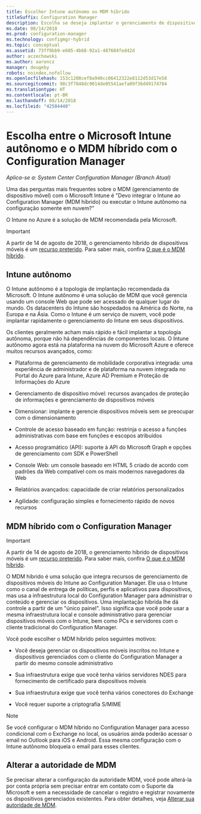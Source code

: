 ```yaml
---
title: Escolher Intune autônomo ou MDM híbrido
titleSuffix: Configuration Manager
description: Escolha se deseja implantar o gerenciamento de dispositivo móvel híbrido com o Intune e com o Configuration Manager ou executar o Intune autônomo.
ms.date: 08/14/2018
ms.prod: configuration-manager
ms.technology: configmgr-hybrid
ms.topic: conceptual
ms.assetid: 73ff9bb9-e605-4b68-92a1-487684fed42d
author: aczechowski
ms.author: aaroncz
manager: dougeby
robots: noindex,nofollow
ms.openlocfilehash: 153c1208cef8a940cc06412322e8112d53d17e58
ms.sourcegitcommit: 98c3f7848dc9014de05541aefa09f36d49174784
ms.translationtype: HT
ms.contentlocale: pt-BR
ms.lasthandoff: 08/14/2018
ms.locfileid: "42584440"
---
```

# <a name="choose-between-microsoft-intune-standalone-and-hybrid-mdm-with-configuration-manager"></a>Escolha entre o Microsoft Intune autônomo e o MDM híbrido com o Configuration Manager

*Aplica-se a: System Center Configuration Manager (Branch Atual)*

Uma das perguntas mais frequentes sobre o MDM (gerenciamento de dispositivo móvel) com o Microsoft Intune é "Devo integrar o Intune ao Configuration Manager (MDM híbrido) ou executar o Intune autônomo na configuração somente em nuvem?" 

O Intune no Azure é a solução de MDM recomendada pela Microsoft.     


> [!Important]  
> A partir de 14 de agosto de 2018, o gerenciamento híbrido de dispositivos móveis é um [recurso preterido](/sccm/core/plan-design/changes/deprecated/removed-and-deprecated-cmfeatures). Para saber mais, confira [O que é o MDM híbrido](/sccm/mdm/understand/hybrid-mobile-device-management).<!--Intune feature 2683117-->  


 
## <a name="intune-standalone"></a>Intune autônomo

O Intune autônomo é a topologia de implantação recomendada da Microsoft. O Intune autônomo é uma solução de MDM que você gerencia usando um console Web que pode ser acessado de qualquer lugar do mundo. Os datacenters do Intune são hospedados na América do Norte, na Europa e na Ásia. Como o Intune é um serviço de nuvem, você pode implantar rapidamente o gerenciamento do Intune em seus dispositivos.

Os clientes geralmente acham mais rápido e fácil implantar a topologia autônoma, porque não há dependências de componentes locais. O Intune autônomo agora está na plataforma na nuvem do Microsoft Azure e oferece muitos recursos avançados, como:  

- Plataforma de gerenciamento de mobilidade corporativa integrada: uma experiência de administrador e de plataforma na nuvem integrada no Portal do Azure para Intune, Azure AD Premium e Proteção de Informações do Azure  

- Gerenciamento de dispositivo móvel: recursos avançados de proteção de informações e gerenciamento de dispositivos móveis  

- Dimensionar: implante e gerencie dispositivos móveis sem se preocupar com o dimensionamento  

- Controle de acesso baseado em função: restrinja o acesso a funções administrativas com base em funções e escopos atribuídos  

- Acesso programático (API): suporte à API do Microsoft Graph e opções de gerenciamento com SDK e PowerShell  

- Console Web: um console baseado em HTML 5 criado de acordo com padrões da Web compatível com os mais modernos navegadores da Web  

- Relatórios avançados: capacidade de criar relatórios personalizados  

- Agilidade: configuração simples e fornecimento rápido de novos recursos  



## <a name="hybrid-mdm-with-configuration-manager"></a>MDM híbrido com o Configuration Manager

> [!Important]  
> A partir de 14 de agosto de 2018, o gerenciamento híbrido de dispositivos móveis é um [recurso preterido](/sccm/core/plan-design/changes/deprecated/removed-and-deprecated-cmfeatures). Para saber mais, confira [O que é o MDM híbrido](/sccm/mdm/understand/hybrid-mobile-device-management).  

O MDM híbrido é uma solução que integra recursos de gerenciamento de dispositivos móveis do Intune ao Configuration Manager. Ele usa o Intune como o canal de entrega de políticas, perfis e aplicativos para dispositivos, mas usa a infraestrutura local do Configuration Manager para administrar o conteúdo e gerenciar os dispositivos. Uma implantação híbrida lhe dá controle a partir de um "único painel". Isso significa que você pode usar a mesma infraestrutura local e console administrativo para gerenciar dispositivos móveis com o Intune, bem como PCs e servidores com o cliente tradicional do Configuration Manager. 

Você pode escolher o MDM híbrido pelos seguintes motivos:  

- Você deseja gerenciar os dispositivos móveis inscritos no Intune e dispositivos gerenciados com o cliente do Configuration Manager a partir do mesmo console administrativo  

- Sua infraestrutura exige que você tenha vários servidores NDES para fornecimento de certificado para dispositivos móveis  

- Sua infraestrutura exige que você tenha vários conectores do Exchange  

- Você requer suporte a criptografia S/MIME

> [!Note]  
> Se você configurar o MDM híbrido no Configuration Manager para acesso condicional com o Exchange no local, os usuários ainda poderão acessar o email no Outlook para iOS e Android. Essa mesma configuração com o Intune autônomo bloqueia o email para esses clientes.<!--Intune bug 2285890-->  



## <a name="change-the-mdm-authority"></a>Alterar a autoridade de MDM

Se precisar alterar a configuração da autoridade MDM, você pode alterá-la por conta própria sem precisar entrar em contato com o Suporte da Microsoft e sem a necessidade de cancelar o registro e registrar novamente os dispositivos gerenciados existentes. Para obter detalhes, veja [Alterar sua autoridade de MDM](/sccm/mdm/deploy-use/change-mdm-authority).

